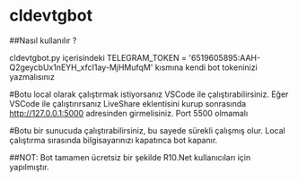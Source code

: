 # cldevtgbot

##Nasıl kullanılır ?

cldevtgbot.py içerisindeki TELEGRAM_TOKEN = '6519605895:AAH-Q2geycbUx1nEYH_xfcI1ay-MjHMufqM' kısmına kendi bot tokeninizi yazmalısınız

#Botu local olarak çalıştırmak istiyorsanız VSCode ile çalıştırabilirsiniz. 
Eğer VSCode ile çalıştırırsanız LiveShare eklentisini kurup sonrasında http://127.0.0.1:5000 adresinden girmelisiniz. Port 5500 olmamalı

#Botu bir sunucuda çalıştırabilirsiniz, bu sayede sürekli çalışmış olur. Local çalıştırma sırasında bilgisayarınızı kapatınca bot kapanır. 

##NOT: Bot tamamen ücretsiz bir şekilde R10.Net kullanıcıları için yapılmıştır.
